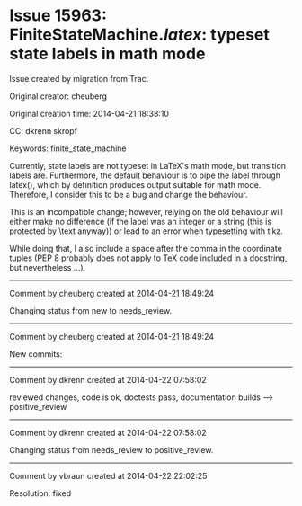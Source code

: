 # Issue 15963: FiniteStateMachine._latex_: typeset state labels in math mode

Issue created by migration from Trac.

Original creator: cheuberg

Original creation time: 2014-04-21 18:38:10

CC:  dkrenn skropf

Keywords: finite_state_machine

Currently, state labels are not typeset in LaTeX's math mode, but transition labels are.
Furthermore, the default behaviour is to pipe the label through latex(), which by definition
produces output suitable for math mode. Therefore, I consider this to be a bug and change the behaviour.

This is an incompatible change; however, relying on the old behaviour will either make no difference (if the label was an integer or a string (this is protected by \text anyway)) or lead to an error
when typesetting with tikz.

While doing that, I also include a space after the comma in the coordinate tuples (PEP 8 probably does not apply to TeX code included in a docstring, but nevertheless ...).


---

Comment by cheuberg created at 2014-04-21 18:49:24

Changing status from new to needs_review.


---

Comment by cheuberg created at 2014-04-21 18:49:24

New commits:


---

Comment by dkrenn created at 2014-04-22 07:58:02

reviewed changes, code is ok, doctests pass, documentation builds --> positive_review


---

Comment by dkrenn created at 2014-04-22 07:58:02

Changing status from needs_review to positive_review.


---

Comment by vbraun created at 2014-04-22 22:02:25

Resolution: fixed
